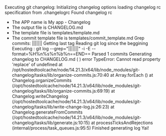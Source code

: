 Executing git changelog:
Initializing changelog options
loading changelog rc specification from .changelogrc
Found changelog rc
  - The APP name is My app - Changelog
  - The output file is CHANGELOG.md
  - The template file is templates/template.md
  - The commit template file is templates/commit_template.md
Grep commits:  |||||||
Getting last tag
Reading git log since the beggining
Executing :  git log  --grep="|||||||" -i -E --format=%H%n%s%n%b%n==END==
Parsed 1 commits
Generating changelog to CHANGELOG.md (  )
error TypeError: Cannot read property 'replace' of undefined
    at /opt/hostedtoolcache/node/14.21.3/x64/lib/node_modules/git-changelog/tasks/lib/organize-commits.js:70:40
    at Array.forEach (<anonymous>)
    at Changelog.organizeCommits (/opt/hostedtoolcache/node/14.21.3/x64/lib/node_modules/git-changelog/tasks/lib/organize-commits.js:69:19)
    at Changelog.writeChangelog (/opt/hostedtoolcache/node/14.21.3/x64/lib/node_modules/git-changelog/tasks/lib/write-change-log.js:26:23)
    at Changelog.generateFromCommits (/opt/hostedtoolcache/node/14.21.3/x64/lib/node_modules/git-changelog/tasks/lib/generate.js:10:15)
    at processTicksAndRejections (internal/process/task_queues.js:95:5)
Finished generating log Yai!
